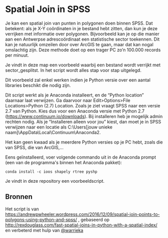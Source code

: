 # Spatial Join in SPSS

Je kan een spatial join van punten in polygonen doen binnen SPSS.
Dat betekent: als je X-Y coördinaten in je bestand hebt zitten, dan kun je deze verrijken met informatie over polygonen. Bijvoorbeeld kan je op die manier aan een Antwerpse adrescoördinaat een statistische sector toekennen.
Dit kan je natuurlijk omzeilen door over ArcGIS te gaan, maar dat kan nogal omslachtig zijn.
Deze methode doet op een trager PC zo’n 100.000 records per minuut.

Je vindt in deze map een voorbeeld waarbij een bestand wordt verrijkt met sector_gesplitst. In het script wordt alles stap voor stap uitgelegd.

Dit voorbeeld zal enkel werken indien je Python versie over een aantal libraries beschikt die nodig zijn. 
 
Dit script werkt als je Anaconda installeert, en de “Python location” daarnaar laat verwijzen. Ga daarvoor naar Edit>Options>File Locations>Python (2.7) Location.
Zoals je ziet vraagt SPSS naar een versie 2.7 van Python. Kies dus voor een Anaconda versie met Python 2.7 (https://www.continuum.io/downloads). Bij installeren heb je mogelijk admin rechten nodig. Als je “Installeren alleen voor jou”  kiest, dan moet je in SPSS verwijzen naar een locatie als C:\Users\[jouw unieke naam]\AppData\Local\Continuum\Anaconda2.

Het kan geen kwaad als je meerdere Python versies op je PC hebt, zoals die van SPSS, die van ArcGIS,... 

Eens geïnstalleerd, voer volgende commando uit in de Anaconda prompt (een van de programma's binnen het Anaconda pakket):

```conda install -c ioos shapely rtree pyshp```

Je vindt in deze repository een voorbeeldscript.

## Bronnen

Het script is van https://andrewpwheeler.wordpress.com/2016/12/09/spatial-join-points-to-polygons-using-python-and-spss/ , 
gebaseerd op http://rexdouglass.com/fast-spatial-joins-in-python-with-a-spatial-index/ en verbeterd met hulp van [@warrieka](https://github.com/warrieka)
